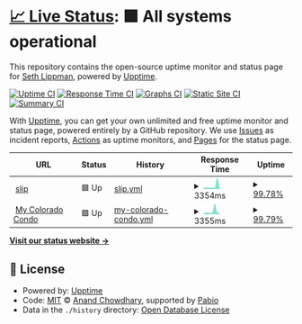 # [📈 Live Status](https://trickyslip.github.io/upptime): <!--live status--> **🟩 All systems operational**

This repository contains the open-source uptime monitor and status page for [Seth Lippman](http://www.unreeled.com), powered by [Upptime](https://github.com/upptime/upptime).

[![Uptime CI](https://github.com/trickyslip/upptime/workflows/Uptime%20CI/badge.svg)](https://github.com/trickyslip/upptime/actions?query=workflow%3A%22Uptime+CI%22)
[![Response Time CI](https://github.com/trickyslip/upptime/workflows/Response%20Time%20CI/badge.svg)](https://github.com/trickyslip/upptime/actions?query=workflow%3A%22Response+Time+CI%22)
[![Graphs CI](https://github.com/trickyslip/upptime/workflows/Graphs%20CI/badge.svg)](https://github.com/trickyslip/upptime/actions?query=workflow%3A%22Graphs+CI%22)
[![Static Site CI](https://github.com/trickyslip/upptime/workflows/Static%20Site%20CI/badge.svg)](https://github.com/trickyslip/upptime/actions?query=workflow%3A%22Static+Site+CI%22)
[![Summary CI](https://github.com/trickyslip/upptime/workflows/Summary%20CI/badge.svg)](https://github.com/trickyslip/upptime/actions?query=workflow%3A%22Summary+CI%22)

With [Upptime](https://upptime.js.org), you can get your own unlimited and free uptime monitor and status page, powered entirely by a GitHub repository. We use [Issues](https://github.com/trickyslip/upptime/issues) as incident reports, [Actions](https://github.com/trickyslip/upptime/actions) as uptime monitors, and [Pages](https://trickyslip.github.io/upptime) for the status page.

<!--start: status pages-->
<!-- This summary is generated by Upptime (https://github.com/upptime/upptime) -->
<!-- Do not edit this manually, your changes will be overwritten -->
<!-- prettier-ignore -->
| URL | Status | History | Response Time | Uptime |
| --- | ------ | ------- | ------------- | ------ |
| <img alt="" src="https://icons.duckduckgo.com/ip3/slip.unreeled.com.ico" height="13"> [slip](https://slip.unreeled.com) | 🟩 Up | [slip.yml](https://github.com/trickyslip/upptime/commits/HEAD/history/slip.yml) | <details><summary><img alt="Response time graph" src="./graphs/slip/response-time-week.png" height="20"> 3354ms</summary><br><a href="https://trickyslip.github.io/upptime/history/slip"><img alt="Response time 1220" src="https://img.shields.io/endpoint?url=https%3A%2F%2Fraw.githubusercontent.com%2Ftrickyslip%2Fupptime%2FHEAD%2Fapi%2Fslip%2Fresponse-time.json"></a><br><a href="https://trickyslip.github.io/upptime/history/slip"><img alt="24-hour response time 7494" src="https://img.shields.io/endpoint?url=https%3A%2F%2Fraw.githubusercontent.com%2Ftrickyslip%2Fupptime%2FHEAD%2Fapi%2Fslip%2Fresponse-time-day.json"></a><br><a href="https://trickyslip.github.io/upptime/history/slip"><img alt="7-day response time 3354" src="https://img.shields.io/endpoint?url=https%3A%2F%2Fraw.githubusercontent.com%2Ftrickyslip%2Fupptime%2FHEAD%2Fapi%2Fslip%2Fresponse-time-week.json"></a><br><a href="https://trickyslip.github.io/upptime/history/slip"><img alt="30-day response time 2400" src="https://img.shields.io/endpoint?url=https%3A%2F%2Fraw.githubusercontent.com%2Ftrickyslip%2Fupptime%2FHEAD%2Fapi%2Fslip%2Fresponse-time-month.json"></a><br><a href="https://trickyslip.github.io/upptime/history/slip"><img alt="1-year response time 1409" src="https://img.shields.io/endpoint?url=https%3A%2F%2Fraw.githubusercontent.com%2Ftrickyslip%2Fupptime%2FHEAD%2Fapi%2Fslip%2Fresponse-time-year.json"></a></details> | <details><summary><a href="https://trickyslip.github.io/upptime/history/slip">99.78%</a></summary><a href="https://trickyslip.github.io/upptime/history/slip"><img alt="All-time uptime 91.13%" src="https://img.shields.io/endpoint?url=https%3A%2F%2Fraw.githubusercontent.com%2Ftrickyslip%2Fupptime%2FHEAD%2Fapi%2Fslip%2Fuptime.json"></a><br><a href="https://trickyslip.github.io/upptime/history/slip"><img alt="24-hour uptime 98.44%" src="https://img.shields.io/endpoint?url=https%3A%2F%2Fraw.githubusercontent.com%2Ftrickyslip%2Fupptime%2FHEAD%2Fapi%2Fslip%2Fuptime-day.json"></a><br><a href="https://trickyslip.github.io/upptime/history/slip"><img alt="7-day uptime 99.78%" src="https://img.shields.io/endpoint?url=https%3A%2F%2Fraw.githubusercontent.com%2Ftrickyslip%2Fupptime%2FHEAD%2Fapi%2Fslip%2Fuptime-week.json"></a><br><a href="https://trickyslip.github.io/upptime/history/slip"><img alt="30-day uptime 99.95%" src="https://img.shields.io/endpoint?url=https%3A%2F%2Fraw.githubusercontent.com%2Ftrickyslip%2Fupptime%2FHEAD%2Fapi%2Fslip%2Fuptime-month.json"></a><br><a href="https://trickyslip.github.io/upptime/history/slip"><img alt="1-year uptime 88.68%" src="https://img.shields.io/endpoint?url=https%3A%2F%2Fraw.githubusercontent.com%2Ftrickyslip%2Fupptime%2FHEAD%2Fapi%2Fslip%2Fuptime-year.json"></a></details>
| <img alt="" src="https://icons.duckduckgo.com/ip3/www.mycoloradocondo.com.ico" height="13"> [My Colorado Condo](https://www.mycoloradocondo.com) | 🟩 Up | [my-colorado-condo.yml](https://github.com/trickyslip/upptime/commits/HEAD/history/my-colorado-condo.yml) | <details><summary><img alt="Response time graph" src="./graphs/my-colorado-condo/response-time-week.png" height="20"> 3355ms</summary><br><a href="https://trickyslip.github.io/upptime/history/my-colorado-condo"><img alt="Response time 1215" src="https://img.shields.io/endpoint?url=https%3A%2F%2Fraw.githubusercontent.com%2Ftrickyslip%2Fupptime%2FHEAD%2Fapi%2Fmy-colorado-condo%2Fresponse-time.json"></a><br><a href="https://trickyslip.github.io/upptime/history/my-colorado-condo"><img alt="24-hour response time 7335" src="https://img.shields.io/endpoint?url=https%3A%2F%2Fraw.githubusercontent.com%2Ftrickyslip%2Fupptime%2FHEAD%2Fapi%2Fmy-colorado-condo%2Fresponse-time-day.json"></a><br><a href="https://trickyslip.github.io/upptime/history/my-colorado-condo"><img alt="7-day response time 3355" src="https://img.shields.io/endpoint?url=https%3A%2F%2Fraw.githubusercontent.com%2Ftrickyslip%2Fupptime%2FHEAD%2Fapi%2Fmy-colorado-condo%2Fresponse-time-week.json"></a><br><a href="https://trickyslip.github.io/upptime/history/my-colorado-condo"><img alt="30-day response time 1830" src="https://img.shields.io/endpoint?url=https%3A%2F%2Fraw.githubusercontent.com%2Ftrickyslip%2Fupptime%2FHEAD%2Fapi%2Fmy-colorado-condo%2Fresponse-time-month.json"></a><br><a href="https://trickyslip.github.io/upptime/history/my-colorado-condo"><img alt="1-year response time 1361" src="https://img.shields.io/endpoint?url=https%3A%2F%2Fraw.githubusercontent.com%2Ftrickyslip%2Fupptime%2FHEAD%2Fapi%2Fmy-colorado-condo%2Fresponse-time-year.json"></a></details> | <details><summary><a href="https://trickyslip.github.io/upptime/history/my-colorado-condo">99.79%</a></summary><a href="https://trickyslip.github.io/upptime/history/my-colorado-condo"><img alt="All-time uptime 87.21%" src="https://img.shields.io/endpoint?url=https%3A%2F%2Fraw.githubusercontent.com%2Ftrickyslip%2Fupptime%2FHEAD%2Fapi%2Fmy-colorado-condo%2Fuptime.json"></a><br><a href="https://trickyslip.github.io/upptime/history/my-colorado-condo"><img alt="24-hour uptime 98.50%" src="https://img.shields.io/endpoint?url=https%3A%2F%2Fraw.githubusercontent.com%2Ftrickyslip%2Fupptime%2FHEAD%2Fapi%2Fmy-colorado-condo%2Fuptime-day.json"></a><br><a href="https://trickyslip.github.io/upptime/history/my-colorado-condo"><img alt="7-day uptime 99.79%" src="https://img.shields.io/endpoint?url=https%3A%2F%2Fraw.githubusercontent.com%2Ftrickyslip%2Fupptime%2FHEAD%2Fapi%2Fmy-colorado-condo%2Fuptime-week.json"></a><br><a href="https://trickyslip.github.io/upptime/history/my-colorado-condo"><img alt="30-day uptime 99.95%" src="https://img.shields.io/endpoint?url=https%3A%2F%2Fraw.githubusercontent.com%2Ftrickyslip%2Fupptime%2FHEAD%2Fapi%2Fmy-colorado-condo%2Fuptime-month.json"></a><br><a href="https://trickyslip.github.io/upptime/history/my-colorado-condo"><img alt="1-year uptime 82.16%" src="https://img.shields.io/endpoint?url=https%3A%2F%2Fraw.githubusercontent.com%2Ftrickyslip%2Fupptime%2FHEAD%2Fapi%2Fmy-colorado-condo%2Fuptime-year.json"></a></details>

<!--end: status pages-->

[**Visit our status website →**](https://trickyslip.github.io/upptime)

## 📄 License

- Powered by: [Upptime](https://github.com/upptime/upptime)
- Code: [MIT](./LICENSE) © [Anand Chowdhary](https://anandchowdhary.com), supported by [Pabio](https://pabio.com)
- Data in the `./history` directory: [Open Database License](https://opendatacommons.org/licenses/odbl/1-0/)
